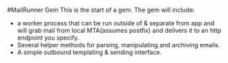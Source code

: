 #MailRunner Gem
This is the start of a gem.  The gem will include:

* a worker process that can be run outside of & separate from app and will grab mail from local MTA(assumes postfix) and delivers it to an http endpoint you specify.
* Several helper methods for parsing, manipulating and archiving emails.
* A simple outbound templating & sending interface.